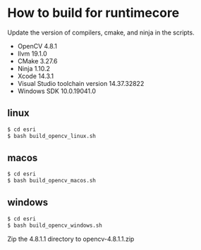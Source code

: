 
# How to build for runtimecore

Update the version of compilers, cmake, and ninja in the scripts.

- OpenCV 4.8.1
- llvm 19.1.0
- CMake 3.27.6
- Ninja 1.10.2
- Xcode 14.3.1
- Visual Studio toolchain version 14.37.32822
- Windows SDK 10.0.19041.0

## linux


```bash
$ cd esri
$ bash build_opencv_linux.sh
```

## macos

```bash
$ cd esri
$ bash build_opencv_macos.sh
```

## windows

```bash
$ cd esri
$ bash build_opencv_windows.sh
```

Zip the 4.8.1.1 directory to opencv-4.8.1.1.zip
